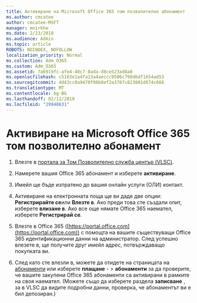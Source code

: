 ```yaml
---
title: Активиране на Microsoft Office 365 том позволително абонамент
ms.author: cmcatee
author: cmcatee-MSFT
manager: mnirkhe
ms.date: 2/23/2018
ms.audience: Admin
ms.topic: article
ROBOTS: NOINDEX, NOFOLLOW
localization_priority: Normal
ms.collection: Adm_O365
ms.custom: Adm_O365
ms.assetid: 7a6919fc-afe4-40c7-8ada-d8ce523ad8a8
ms.openlocfilehash: c5163e1a4fa13a4aeccc9506c798d6df1654ad53
ms.sourcegitcommit: dd43cc0a9470f98b8ef2a3787c823801d674c666
ms.translationtype: MT
ms.contentlocale: bg-BG
ms.lasthandoff: 02/12/2019
ms.locfileid: "29940631"
---
```

# <a name="activating-a-microsoft-office-365-volume-license-subscription"></a>Активиране на Microsoft Office 365 том позволително абонамент

1. Влезте в [портала за Том Позволително служба център (VLSC)](http://go.microsoft.com/fwlink/p/?LinkId=329762).
    
2. Намерете вашия Office 365 абонамент и изберете **активиране**.
    
3. Имейл ще бъде изпратено до вашия онлайн услуги (ОЛИ) контакт.
    
4. Активиране на електронната поща ще ви даде две опции: **Регистрирайте се**или **Влезте в**. Ако преди това сте създали опит, изберете **влизане в**. Ако все още нямате Office 365 наемател, изберете **Регистрирай се**.
    
5. Влезте в Office 365 ([https://portal.office.com](https://portal.office.com)) с помощта на вашите съществуващи Office 365 идентификационни данни на администратор. След успешно влезете в, ще получите друг имейл адрес, потвърждаващо покупката ви.
    
6. След като сте влезли в, можете да отидете на страницата на [абонаменти](https://go.microsoft.com/fwlink/p/?linkid=842054) или изберете **плащане**  - \> **абонаменти** за да проверите, че вашите закупени Office 365 абонаменти са активирани в рамките на своя наемател. (Можете също да изберете раздела **записване** , за в VLSC да видите подробни данни, проверка, че абонаментът ви е бил депозиран.) 
    

